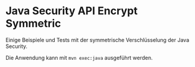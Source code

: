 # Java Security API Encrypt Symmetric
Einige Beispiele und Tests mit der symmetrische Verschlüsselung der Java Security.

Die Anwendung kann mit `mvn exec:java` ausgeführt werden.
